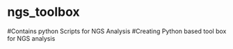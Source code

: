 # ngs_toolbox
#Contains python Scripts for NGS Analysis
#Creating Python based tool box for NGS analysis
